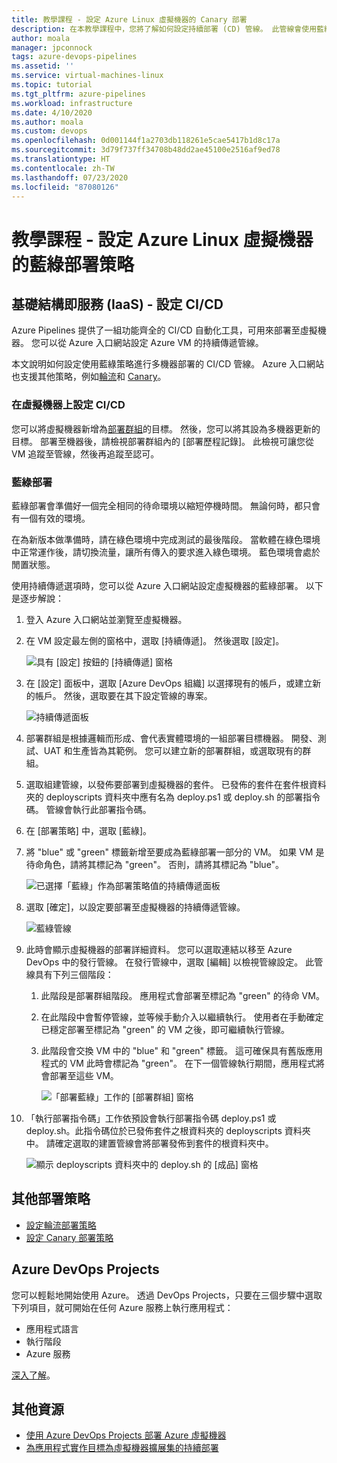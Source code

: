 ```yaml
---
title: 教學課程 - 設定 Azure Linux 虛擬機器的 Canary 部署
description: 在本教學課程中，您將了解如何設定持續部署 (CD) 管線。 此管線會使用藍綠部署策略更新 Azure Linux 虛擬機器的群組。
author: moala
manager: jpconnock
tags: azure-devops-pipelines
ms.assetid: ''
ms.service: virtual-machines-linux
ms.topic: tutorial
ms.tgt_pltfrm: azure-pipelines
ms.workload: infrastructure
ms.date: 4/10/2020
ms.author: moala
ms.custom: devops
ms.openlocfilehash: 0d001144f1a2703db118261e5cae5417b1d8c17a
ms.sourcegitcommit: 3d79f737ff34708b48dd2ae45100e2516af9ed78
ms.translationtype: HT
ms.contentlocale: zh-TW
ms.lasthandoff: 07/23/2020
ms.locfileid: "87080126"
---
```

# <a name="tutorial---configure-the-blue-green-deployment-strategy-for-azure-linux-virtual-machines"></a>教學課程 - 設定 Azure Linux 虛擬機器的藍綠部署策略

## <a name="infrastructure-as-a-service-iaas---configure-cicd"></a>基礎結構即服務 (IaaS) - 設定 CI/CD

Azure Pipelines 提供了一組功能齊全的 CI/CD 自動化工具，可用來部署至虛擬機器。 您可以從 Azure 入口網站設定 Azure VM 的持續傳遞管線。

本文說明如何設定使用藍綠策略進行多機器部署的 CI/CD 管線。 Azure 入口網站也支援其他策略，例如[輪流](https://aka.ms/AA7jlh8)和 [Canary](https://aka.ms/AA7jdrz)。

### <a name="configure-cicd-on-virtual-machines"></a>在虛擬機器上設定 CI/CD

您可以將虛擬機器新增為[部署群組](/azure/devops/pipelines/release/deployment-groups)的目標。 然後，您可以將其設為多機器更新的目標。 部署至機器後，請檢視部署群組內的 [部署歷程記錄]。 此檢視可讓您從 VM 追蹤至管線，然後再追蹤至認可。

### <a name="blue-green-deployments"></a>藍綠部署

藍綠部署會準備好一個完全相同的待命環境以縮短停機時間。 無論何時，都只會有一個有效的環境。

在為新版本做準備時，請在綠色環境中完成測試的最後階段。 當軟體在綠色環境中正常運作後，請切換流量，讓所有傳入的要求進入綠色環境。 藍色環境會處於閒置狀態。

使用持續傳遞選項時，您可以從 Azure 入口網站設定虛擬機器的藍綠部署。 以下是逐步解說：

1. 登入 Azure 入口網站並瀏覽至虛擬機器。
1. 在 VM 設定最左側的窗格中，選取 [持續傳遞]。 然後選取 [設定]。

   ![具有 [設定] 按鈕的 [持續傳遞] 窗格](media/tutorial-devops-azure-pipelines-classic/azure-devops-configure.png)

1. 在 [設定] 面板中，選取 [Azure DevOps 組織] 以選擇現有的帳戶，或建立新的帳戶。 然後，選取要在其下設定管線的專案。  

   ![持續傳遞面板](media/tutorial-devops-azure-pipelines-classic/azure-devops-rolling.png)

1. 部署群組是根據邏輯而形成、會代表實體環境的一組部署目標機器。 開發、測試、UAT 和生產皆為其範例。 您可以建立新的部署群組，或選取現有的群組。
1. 選取組建管線，以發佈要部署到虛擬機器的套件。 已發佈的套件在套件根資料夾的 deployscripts 資料夾中應有名為 deploy.ps1 或 deploy.sh 的部署指令碼。 管線會執行此部署指令碼。
1. 在 [部署策略] 中，選取 [藍綠]。
1. 將 "blue" 或 "green" 標籤新增至要成為藍綠部署一部分的 VM。 如果 VM 是待命角色，請將其標記為 "green"。 否則，請將其標記為 "blue"。

   ![已選擇「藍綠」作為部署策略值的持續傳遞面板](media/tutorial-devops-azure-pipelines-classic/azure-devops-blue-green-configure.png)

1. 選取 [確定]，以設定要部署至虛擬機器的持續傳遞管線。

   ![藍綠管線](media/tutorial-devops-azure-pipelines-classic/azure-devops-blue-green-pipeline.png)

1. 此時會顯示虛擬機器的部署詳細資料。 您可以選取連結以移至 Azure DevOps 中的發行管線。 在發行管線中，選取 [編輯] 以檢視管線設定。 此管線具有下列三個階段：

   1. 此階段是部署群組階段。 應用程式會部署至標記為 "green" 的待命 VM。
   1. 在此階段中會暫停管線，並等候手動介入以繼續執行。 使用者在手動確定已穩定部署至標記為 "green" 的 VM 之後，即可繼續執行管線。
   1. 此階段會交換 VM 中的 "blue" 和 "green" 標籤。 這可確保具有舊版應用程式的 VM 此時會標記為 "green"。 在下一個管線執行期間，應用程式將會部署至這些 VM。

      ![「部署藍綠」工作的 [部署群組] 窗格](media/tutorial-devops-azure-pipelines-classic/azure-devops-blue-green-tasks.png)

1. 「執行部署指令碼」工作依預設會執行部署指令碼 deploy.ps1 或 deploy.sh。此指令碼位於已發佈套件之根資料夾的 deployscripts 資料夾中。 請確定選取的建置管線會將部署發佈到套件的根資料夾中。

   ![顯示 deployscripts 資料夾中的 deploy.sh 的 [成品] 窗格](media/tutorial-deployment-strategy/package.png)

## <a name="other-deployment-strategies"></a>其他部署策略

- [設定輪流部署策略](https://aka.ms/AA7jlh8)
- [設定 Canary 部署策略](https://aka.ms/AA7jdrz)

## <a name="azure-devops-projects"></a>Azure DevOps Projects

您可以輕鬆地開始使用 Azure。 透過 DevOps Projects，只要在三個步驟中選取下列項目，就可開始在任何 Azure 服務上執行應用程式：

- 應用程式語言
- 執行階段
- Azure 服務

[深入了解](https://azure.microsoft.com/features/devops-projects/)。

## <a name="additional-resources"></a>其他資源

- [使用 Azure DevOps Projects 部署 Azure 虛擬機器](../../devops-project/azure-devops-project-vms.md)
- [為應用程式實作目標為虛擬機器擴展集的持續部署](/azure/devops/pipelines/apps/cd/azure/deploy-azure-scaleset)

